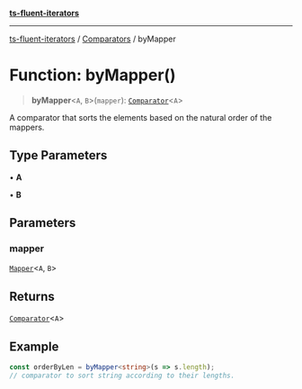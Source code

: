 [**ts-fluent-iterators**](../../../README.md)

---

[ts-fluent-iterators](../../../README.md) / [Comparators](../README.md) / byMapper

# Function: byMapper()

> **byMapper**\<`A`, `B`\>(`mapper`): [`Comparator`](../../../type-aliases/Comparator.md)\<`A`\>

A comparator that sorts the elements based on the natural order of the mappers.

## Type Parameters

• **A**

• **B**

## Parameters

### mapper

[`Mapper`](../../../type-aliases/Mapper.md)\<`A`, `B`\>

## Returns

[`Comparator`](../../../type-aliases/Comparator.md)\<`A`\>

## Example

```ts
const orderByLen = byMapper<string>(s => s.length);
// comparator to sort string according to their lengths.
```
